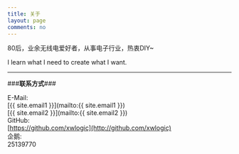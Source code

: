 ```yaml
---
title: 关于
layout: page
comments: no
---
```


80后，业余无线电爱好者，从事电子行业，热衷DIY~

I learn what I need to create what I want.

---

###**联系方式**###

E-Mail:  
[{{ site.email1 }}](mailto:{{ site.email1 }})  
[{{ site.email2 }}](mailto:{{ site.email2 }})  
GitHub:  
[https://github.com/xwlogic](http://github.com/xwlogic)  
企鹅:    
25139770


